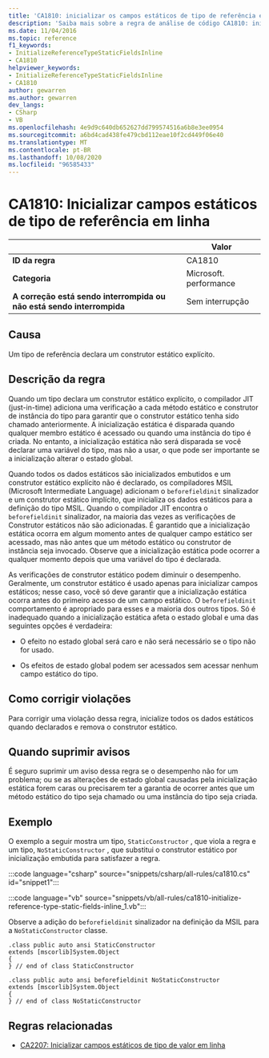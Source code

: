 ```yaml
---
title: 'CA1810: inicializar os campos estáticos de tipo de referência embutidos (análise de código)'
description: 'Saiba mais sobre a regra de análise de código CA1810: inicializar tipo de referência campos estáticos embutidos'
ms.date: 11/04/2016
ms.topic: reference
f1_keywords:
- InitializeReferenceTypeStaticFieldsInline
- CA1810
helpviewer_keywords:
- InitializeReferenceTypeStaticFieldsInline
- CA1810
author: gewarren
ms.author: gewarren
dev_langs:
- CSharp
- VB
ms.openlocfilehash: 4e9d9c640db652627dd799574516a6b8e3ee0954
ms.sourcegitcommit: a6bd4cad438fe479cbd112eae10f2cd449f06e40
ms.translationtype: MT
ms.contentlocale: pt-BR
ms.lasthandoff: 10/08/2020
ms.locfileid: "96585433"
---
```

# <a name="ca1810-initialize-reference-type-static-fields-inline"></a>CA1810: Inicializar campos estáticos de tipo de referência em linha

| | Valor |
|-|-|
| **ID da regra** |CA1810|
| **Categoria** |Microsoft. performance|
| **A correção está sendo interrompida ou não está sendo interrompida** |Sem interrupção|

## <a name="cause"></a>Causa

Um tipo de referência declara um construtor estático explícito.

## <a name="rule-description"></a>Descrição da regra

Quando um tipo declara um construtor estático explícito, o compilador JIT (just-in-time) adiciona uma verificação a cada método estático e construtor de instância do tipo para garantir que o construtor estático tenha sido chamado anteriormente. A inicialização estática é disparada quando qualquer membro estático é acessado ou quando uma instância do tipo é criada. No entanto, a inicialização estática não será disparada se você declarar uma variável do tipo, mas não a usar, o que pode ser importante se a inicialização alterar o estado global.

Quando todos os dados estáticos são inicializados embutidos e um construtor estático explícito não é declarado, os compiladores MSIL (Microsoft Intermediate Language) adicionam o `beforefieldinit` sinalizador e um construtor estático implícito, que inicializa os dados estáticos para a definição do tipo MSIL. Quando o compilador JIT encontra o `beforefieldinit` sinalizador, na maioria das vezes as verificações de Construtor estáticos não são adicionadas. É garantido que a inicialização estática ocorra em algum momento antes de qualquer campo estático ser acessado, mas não antes que um método estático ou construtor de instância seja invocado. Observe que a inicialização estática pode ocorrer a qualquer momento depois que uma variável do tipo é declarada.

As verificações de construtor estático podem diminuir o desempenho. Geralmente, um construtor estático é usado apenas para inicializar campos estáticos; nesse caso, você só deve garantir que a inicialização estática ocorra antes do primeiro acesso de um campo estático. O `beforefieldinit` comportamento é apropriado para esses e a maioria dos outros tipos. Só é inadequado quando a inicialização estática afeta o estado global e uma das seguintes opções é verdadeira:

- O efeito no estado global será caro e não será necessário se o tipo não for usado.

- Os efeitos de estado global podem ser acessados sem acessar nenhum campo estático do tipo.

## <a name="how-to-fix-violations"></a>Como corrigir violações

Para corrigir uma violação dessa regra, inicialize todos os dados estáticos quando declarados e remova o construtor estático.

## <a name="when-to-suppress-warnings"></a>Quando suprimir avisos

É seguro suprimir um aviso dessa regra se o desempenho não for um problema; ou se as alterações de estado global causadas pela inicialização estática forem caras ou precisarem ter a garantia de ocorrer antes que um método estático do tipo seja chamado ou uma instância do tipo seja criada.

## <a name="example"></a>Exemplo

O exemplo a seguir mostra um tipo, `StaticConstructor` , que viola a regra e um tipo, `NoStaticConstructor` , que substitui o construtor estático por inicialização embutida para satisfazer a regra.

:::code language="csharp" source="snippets/csharp/all-rules/ca1810.cs" id="snippet1":::

:::code language="vb" source="snippets/vb/all-rules/ca1810-initialize-reference-type-static-fields-inline_1.vb":::

Observe a adição do `beforefieldinit` sinalizador na definição da MSIL para a `NoStaticConstructor` classe.

```il
.class public auto ansi StaticConstructor
extends [mscorlib]System.Object
{
} // end of class StaticConstructor

.class public auto ansi beforefieldinit NoStaticConstructor
extends [mscorlib]System.Object
{
} // end of class NoStaticConstructor
```

## <a name="related-rules"></a>Regras relacionadas

- [CA2207: Inicializar campos estáticos de tipo de valor em linha](ca2207.md)
